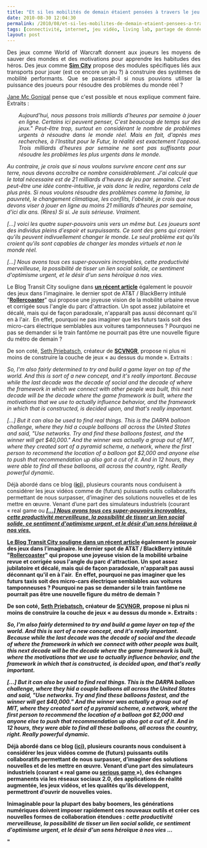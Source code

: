 ```yaml
---
title: "Et si les mobilités de demain étaient pensées à travers le jeu ?"
date: 2010-08-30 12:04:30
permalink: /2010/08/et-si-les-mobilites-de-demain-etaient-pensees-a-travers-le-jeu.html
tags: [connectivité, internet, jeu vidéo, living lab, partage de données, réseaux, TED, transition générationnelle]
layout: post
---
```


<p style="text-align: justify">Des jeux comme World of Warcraft donnent aux joueurs les moyens de sauver des mondes et des motivations pour apprendre les habitudes des héros. Des jeux comme <strong><a href="http://www.youtube.com/watch?v=krM4cw5oYDk&feature=related">Sim City</a></strong> propose des modules spécifiques liés aux transports pour jouer (est ce encore un jeu ?) à construire des systèmes de mobilité performants. Que se passerait-il si nous pouvions utiliser la puissance des joueurs pour résoudre des problèmes du monde réel ?</p> <p style="text-align: justify"><a href="http://www.ted.com/talks/jane_mcgonigal_gaming_can_make_a_better_world.html" target="_blank">Jane Mc Gonigal</a> pense que c'est possible et nous explique comment faire. Extraits :</p> <p style="text-align: justify"> </p>  <!--more-->   <p style="text-align: justify;padding-left: 30px"><em>Aujourd'hui, nous passons trois milliards d'heures par semaine à jouer en ligne. Certains ici peuvent penser, C'est beaucoup de temps sur des jeux." Peut-être trop, surtout en considérant le nombre de problèmes urgents à résoudre dans le monde réel. Mais en fait, d'après mes recherches, à l'Institut pour le Futur, la réalité est exactement l'opposé. Trois milliards d'heures par semaine ne sont pas suffisants pour résoudre les problèmes les plus urgents dans le monde. </em></p> <p style=""text-align: justifypadding-left: 30px""><em>Au contraire, je crois que si nous voulons survivre encore cent ans sur terre, nous devons accroître ce nombre considérablement. J'ai calculé que le total nécessaire est de 21 milliards d'heures de jeu par semaine. C'est peut-être une idée contre-intuitive, je vais donc le redire, regardons cela de plus près. Si nous voulons résoudre des problèmes comme la famine, la pauvreté, le changement climatique, les conflits, l'obésité, je crois que nous devons viser à jouer en ligne au moins 21 milliards d'heures par semaine, d'ici dix ans. (Rires) Si si. Je suis sérieuse. Vraiment.</em></p> <p style=""text-align: justifypadding-left: 30px""><em>[…] voici les quatre super-pouvoirs unis vers un même but. Les joueurs sont des individus pleins d'espoir et surpuissants. Ce sont des gens qui croient qu'ils peuvent indivuellement changer le monde. Le seul problème est qu'ils croient qu'ils sont capables de changer les mondes virtuels et non le monde réel.</em></p> <p style=""text-align: justifypadding-left: 30px""><em>[…] Nous avons tous ces super-pouvoirs incroyables, cette productivité merveilleuse, la possibilité de tisser un lien social solide, ce sentiment d'optimisme urgent, et le désir d'un sens héroïque à nos vies.</em></p> <p>            </p> <p style=""text-align: justify"">Le Blog Transit City souligne dans <strong><a href=""http://transit-city.blogspot.com/2010/08/et-si-la-mobilite-urbaine-devenait.html"">un récent article</a></strong> également le pouvoir des jeux dans l’imaginaire. le dernier spot de AT&T / BlackBerry intitulé "<strong><a href=""http://www.youtube.com/watch?v=ow7SBaQTjlo"">Rollercoaster</a></strong>" qui propose une joyeuse vision de la mobilité urbaine revue et corrigée sous l'angle du parc d'attraction. Un spot assez jubilatoire et décalé, mais qui de façon paradoxale, n'apparaît pas aussi déconnant qu'il en à l'air.  En effet, pourquoi ne pas imaginer que les futurs taxis soit des micro-cars électrique semblables aux voitures tamponneuses ? Pourquoi ne pas se demander si le train fantôme ne pourrait pas être une nouvelle figure du métro de demain ?</p> <p style=""text-align: justify"">De son coté, <a href=""http://www.ted.com/talks/seth_priebatsch_the_game_layer_on_top_of_the_world.html"" target=""_blank"">Seth Priebatsch</a>, créateur de <strong><a href=""http://www.scvngr.com/"">SCVNGR</a></strong>, propose ni plus ni moins de construire la couche de jeux « au dessus du monde ». Extraits :</p> <p style=""text-align: justifypadding-left: 30px""><em>So, I'm also fairly determined to try and build a game layer on top of the world. And this is sort of a new concept, and it's really important. Because while the last decade was the decade of social and the decade of where the framework in which we connect with other people was built, this next decade will be the decade where the game framework is built, where the motivations that we use to actually influence behavior, and the framework in which that is constructed, is decided upon, and that's really important.</em></p> <p style=""text-align: justifypadding-left: 30px""><em>[…] But it can also be used to find real things. This is the DARPA balloon challenge, where they hid a couple balloons all across the </em><em>United States</em><em> and said, "Use networks. Try and find these balloons fastest, and the winner will get $40,000." And the winner was actually a group out of MIT, where they created sort of a pyramid scheme, a network, where the first person to recommend the location of a balloon got $2,000 and anyone else to push that recommendation up also got a cut of it. And in 12 hours, they were able to find all these balloons, all across the country, right. Really powerful dynamic.</em></p> <p>           </p> <p style=""text-align: justify"">Déjà abordé dans ce blog (<strong><a href="https://gabrielplassat.github.io/transportsdufutur/2010/01/quand-le-virtuel-donnera-plus-de-sensations-reelles-que-le-reel.html"">ici</a></strong>), plusieurs courants nous conduisent à considérer les jeux vidéos comme de (futurs) puissants outils collaboratifs permettant de nous surpasser, d’imaginer des solutions nouvelles et de les mettre en œuvre. Venant d’une part des simulateurs industriels (courant « real game ou <strong><a href=""http://padding-left: 30px""><em>[…] Nous avons tous ces super-pouvoirs incroyables, cette productivité merveilleuse, la possibilité de tisser un lien social solide, ce sentiment d'optimisme urgent, et le désir d'un sens héroïque à nos vies.</em></p> <p>            </p> <p style=""text-align: justify"">Le Blog Transit City souligne dans <strong><a href=""http://transit-city.blogspot.com/2010/08/et-si-la-mobilite-urbaine-devenait.html"">un récent article</a></strong> également le pouvoir des jeux dans l’imaginaire. le dernier spot de AT&T / BlackBerry intitulé "<strong><a href=""http://www.youtube.com/watch?v=ow7SBaQTjlo"">Rollercoaster</a></strong>" qui propose une joyeuse vision de la mobilité urbaine revue et corrigée sous l'angle du parc d'attraction. Un spot assez jubilatoire et décalé, mais qui de façon paradoxale, n'apparaît pas aussi déconnant qu'il en à l'air.  En effet, pourquoi ne pas imaginer que les futurs taxis soit des micro-cars électrique semblables aux voitures tamponneuses ? Pourquoi ne pas se demander si le train fantôme ne pourrait pas être une nouvelle figure du métro de demain ?</p> <p style=""text-align: justify"">De son coté, <a href=""http://www.ted.com/talks/seth_priebatsch_the_game_layer_on_top_of_the_world.html"" target=""_blank"">Seth Priebatsch</a>, créateur de <strong><a href=""http://www.scvngr.com/"">SCVNGR</a></strong>, propose ni plus ni moins de construire la couche de jeux « au dessus du monde ». Extraits :</p> <p style=""text-align: justifypadding-left: 30px""><em>So, I'm also fairly determined to try and build a game layer on top of the world. And this is sort of a new concept, and it's really important. Because while the last decade was the decade of social and the decade of where the framework in which we connect with other people was built, this next decade will be the decade where the game framework is built, where the motivations that we use to actually influence behavior, and the framework in which that is constructed, is decided upon, and that's really important.</em></p> <p style=""text-align: justifypadding-left: 30px""><em>[…] But it can also be used to find real things. This is the DARPA balloon challenge, where they hid a couple balloons all across the </em><em>United States</em><em> and said, "Use networks. Try and find these balloons fastest, and the winner will get $40,000." And the winner was actually a group out of MIT, where they created sort of a pyramid scheme, a network, where the first person to recommend the location of a balloon got $2,000 and anyone else to push that recommendation up also got a cut of it. And in 12 hours, they were able to find all these balloons, all across the country, right. Really powerful dynamic.</em></p> <p>           </p> <p style=""text-align: justify"">Déjà abordé dans ce blog (<strong><a href="https://gabrielplassat.github.io/transportsdufutur/2010/01/quand-le-virtuel-donnera-plus-de-sensations-reelles-que-le-reel.html"">ici</a></strong>), plusieurs courants nous conduisent à considérer les jeux vidéos comme de (futurs) puissants outils collaboratifs permettant de nous surpasser, d’imaginer des solutions nouvelles et de les mettre en œuvre. Venant d’une part des simulateurs industriels (courant « real game ou <strong><a href=""http://en.wikipedia.org/wiki/Serious_game"">serious game </a></strong>»), des échanges permanents via les réseaux sociaux 2.0, des applications de réalité augmentée, les jeux vidéos, et les qualités qu’ils développent, permettront d’ouvrir de nouvelles voies.</p> <p style=""text-align: justify"">Inimaginable pour la plupart des baby boomers, les générations numériques doivent imposer rapidement ces nouveaux outils et créer ces nouvelles formes de collaboration étendues : <em>cette productivité merveilleuse, la possibilité de tisser un lien social solide, ce sentiment d'optimisme urgent, et le désir d'un sens héroïque à nos vies ...</em></p>"

